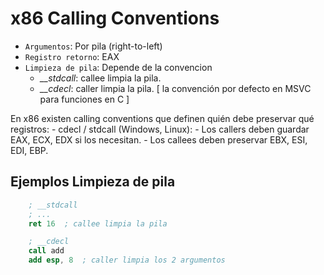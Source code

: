 # x86 Calling Conventions

- ``Argumentos``: Por pila (right-to-left)
- ``Registro retorno``: EAX
- ``Limpieza de pila``: Depende de la convencion
    - *__stdcall*:  callee limpia la pila.
    - *__cdecl*:    caller limpia la pila. [ la convención por defecto en MSVC para funciones en C ]

En x86 existen calling conventions que definen quién debe preservar qué registros:
    - cdecl / stdcall (Windows, Linux):
        - Los callers deben guardar EAX, ECX, EDX si los necesitan.
        - Los callees deben preservar EBX, ESI, EDI, EBP.

## Ejemplos Limpieza de pila

```nasm
    ; __stdcall
    ; ...
    ret 16  ; callee limpia la pila
```

```nasm
    ; __cdecl
    call add
    add esp, 8  ; caller limpia los 2 argumentos
```

